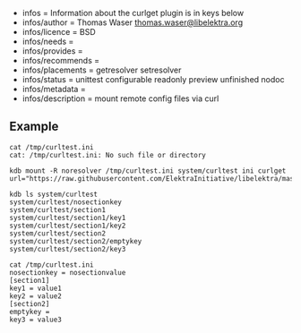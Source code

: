- infos = Information about the curlget plugin is in keys below
- infos/author = Thomas Waser <thomas.waser@libelektra.org>
- infos/licence = BSD
- infos/needs =
- infos/provides =
- infos/recommends =
- infos/placements = getresolver setresolver
- infos/status = unittest configurable readonly preview unfinished nodoc
- infos/metadata =
- infos/description = mount remote config files via curl

## Example ##

    cat /tmp/curltest.ini
    cat: /tmp/curltest.ini: No such file or directory

    kdb mount -R noresolver /tmp/curltest.ini system/curltest ini curlget url="https://raw.githubusercontent.com/ElektraInitiative/libelektra/master/src/plugins/ini/ini/plainini"

    kdb ls system/curltest
    system/curltest/nosectionkey
    system/curltest/section1
    system/curltest/section1/key1
    system/curltest/section1/key2
    system/curltest/section2
    system/curltest/section2/emptykey
    system/curltest/section2/key3

    cat /tmp/curltest.ini
    nosectionkey = nosectionvalue
    [section1]
    key1 = value1
    key2 = value2
    [section2]
    emptykey =
    key3 = value3

